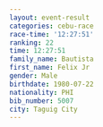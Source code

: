 ```yaml
---
layout: event-result 
categories: cebu-race 
race-time: '12:27:51'
ranking: 22
time: 12:27:51
family_name: Bautista
first_name: Felix Jr
gender: Male
birthdate: 1980-07-22
nationality: PHI
bib_number: 5007
city: Taguig City
---
```

